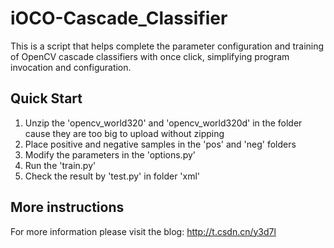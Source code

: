 # iOCO-Cascade_Classifier
This is a script that helps complete the parameter configuration and training of OpenCV cascade classifiers with once click, simplifying program invocation and configuration.

## Quick Start
1. Unzip the 'opencv_world320' and 'opencv_world320d' in the folder cause they are too big to upload without zipping
2. Place positive and negative samples in the 'pos' and 'neg' folders
3. Modify the parameters in the 'options.py'
4. Run the 'train.py'
5. Check the result by 'test.py' in folder 'xml'

## More instructions
For more information please visit the blog: <http://t.csdn.cn/y3d7l>
